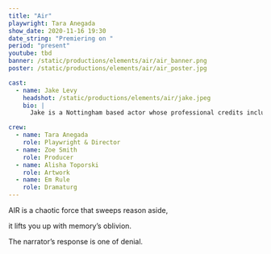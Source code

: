 ```yaml
---
title: "Air"
playwright: Tara Anegada
show_date: 2020-11-16 19:30
date_string: "Premiering on "
period: "present"
youtube: tbd
banner: /static/productions/elements/air/air_banner.png
poster: /static/productions/elements/air/air_poster.jpg

cast:
  - name: Jake Levy
    headshot: /static/productions/elements/air/jake.jpeg
    bio: |
      Jake is a Nottingham based actor whose professional credits include 'PVC' (2020) with Chronic Insanity Theatre and the short film 'Exaction' (2017) with Røde Reel. Jake has acted with The Nottingham New Theatre for a number of years, his credits include 'Celebration' (2020) and 'Esse SA Essay' (2018), as well as writing and directing the digital theatre piece 'MONKEY' (2020).

crew:
  - name: Tara Anegada
    role: Playwright & Director
  - name: Zoe Smith
    role: Producer
  - name: Alisha Toporski
    role: Artwork
  - name: Em Rule
    role: Dramaturg
---
```


AIR is a chaotic force that sweeps reason aside, 

it lifts you up with memory’s oblivion.

The narrator’s response is one of denial. 
